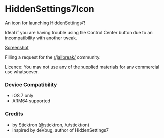 HiddenSettings7Icon
===================

An icon for launching HiddenSettings7!

Ideal if you are having trouble using the Control Center button due to an incompatibility with another tweak.

[Screenshot](http://i.imgur.com/Nz6vmdz)

Filling a request for the [r/jailbreak/](http://reddit.com/r/jailbreak/) community.

Licence:
You may not use any of the supplied materials for any commercial use whatsoever.

### Device Compatibility

* iOS 7 only
* ARM64 supported


### Credits

* by Sticktron (@sticktron, /u/sticktron)
* inspired by deVbug, author of HiddenSettings7

